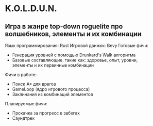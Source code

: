 # K.O.L.D.U.N.
## Игра в жанре top-down roguelite про волшебников, элементы и их комбинации
Язык программирования: Rust
Игровой движок: Bevy
Готовые фичи:
- Генерация уровней с помощью Drunkard's Walk алгоритма
- Базовые составляющие, такие как: здоровье, опыт, уровни, элементы и их первичные комбинации

Фичи в работе:
- Поиск A* для врагов
- GameLoop (ядро игрового процесса)
- Заклинания из комбинаций элементов
  
Планируемые фичи:
- Прокачка за прогресс в забегах
- Саундтрек
